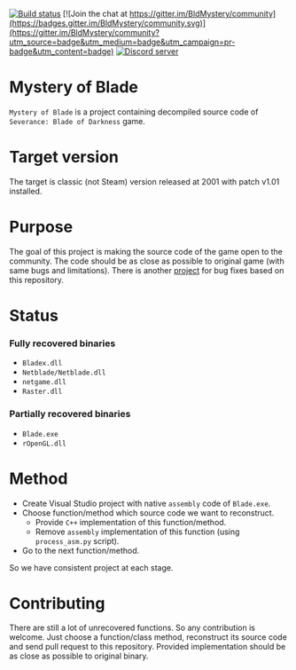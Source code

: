 [![Build status](https://ci.appveyor.com/api/projects/status/github/smartblade/bldmystery?branch=master)](https://ci.appveyor.com/project/smartblade/bldmystery)
[![Join the chat at https://gitter.im/BldMystery/community](https://badges.gitter.im/BldMystery/community.svg)](https://gitter.im/BldMystery/community?utm_source=badge&utm_medium=badge&utm_campaign=pr-badge&utm_content=badge)
[![Discord server](https://img.shields.io/badge/discord-join-7289DA.svg?logo=discord&longCache=true&style=flat)](https://discord.gg/VNgGP8x)


# Mystery of Blade
`Mystery of Blade` is a project containing decompiled source code of `Severance: Blade of Darkness` game.
# Target version
The target is classic (not Steam) version released at 2001 with patch v1.01 installed.
# Purpose
The goal of this project is making the source code of the game open to the
community. The code should be as close as possible to original game (with same
bugs and limitations). There is another
[project](https://github.com/smartblade/BldPatch) for bug fixes based on this
repository.
# Status
### Fully recovered binaries
- `Bladex.dll`
- `Netblade/Netblade.dll`
- `netgame.dll`
- `Raster.dll`
### Partially recovered binaries
- `Blade.exe`
- `rOpenGL.dll`
# Method
- Create Visual Studio project with native `assembly` code of `Blade.exe`.
- Choose function/method which source code we want to reconstruct.
    - Provide `C++` implementation of this function/method.
    - Remove `assembly` implementation of this function (using `process_asm.py` script).
- Go to the next function/method.

So we have consistent project at each stage.
# Contributing
There are still a lot of unrecovered functions. So any contribution is welcome.
Just choose a function/class method, reconstruct its source code and send pull
request to this repository. Provided implementation should be as close as
possible to original binary.
